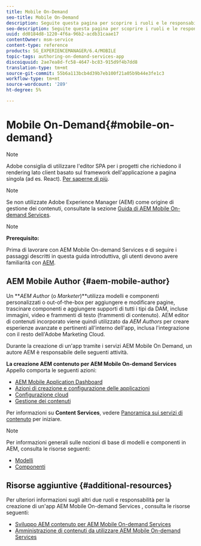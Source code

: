 ```yaml
---
title: Mobile On-Demand
seo-title: Mobile On-Demand
description: Seguite questa pagina per scoprire i ruoli e le responsabilità dell'autore AEM servizi on-demand mobili.
seo-description: Seguite questa pagina per scoprire i ruoli e le responsabilità dell'autore AEM servizi on-demand mobili.
uuid: dd0184d8-1220-4f6a-96b2-acdb31caae17
contentOwner: msm-service
content-type: reference
products: SG_EXPERIENCEMANAGER/6.4/MOBILE
topic-tags: authoring-on-demand-services-app
discoiquuid: 2ae7ea8d-fc58-4647-bc83-915d9f4b7dd8
translation-type: tm+mt
source-git-commit: 55b6a113bcb4d39b7eb100f21a05b9b44e3fe1c3
workflow-type: tm+mt
source-wordcount: '289'
ht-degree: 5%

---
```



# Mobile On-Demand{#mobile-on-demand}

>[!NOTE]
>
> Adobe consiglia di utilizzare l&#39;editor SPA per i progetti che richiedono il rendering lato client basato sul framework dell&#39;applicazione a pagina singola (ad es. React). [Per saperne di più](/help/sites-developing/spa-overview.md).

>[!NOTE]
>
>Se non utilizzate Adobe Experience Manager (AEM) come origine di gestione dei contenuti, consultate la sezione [ Guida di AEM Mobile On-demand Services](https://helpx.adobe.com/digital-publishing-solution/topics.html).

>[!NOTE]
>
>**Prerequisito:**
>
>Prima di lavorare con  AEM Mobile On-demand Services e di seguire i passaggi descritti in questa guida introduttiva, gli utenti devono avere familiarità con [AEM](/help/sites-deploying/deploy.md).

##  AEM Mobile Author {#aem-mobile-author}

Un ***AEM Author* (o *Marketer*)**utilizza modelli e componenti personalizzati o out-of-the-box per aggiungere e modificare pagine, trascinare componenti e aggiungere supporti di tutti i tipi da DAM, incluse immagini, video e frammenti di testo (frammenti di contenuto). AEM editor di contenuti incorporato viene quindi utilizzato da *AEM Authors* per creare esperienze avanzate e pertinenti all&#39;interno dell&#39;app, inclusa l&#39;integrazione con il resto dell&#39;Adobe Marketing Cloud.

Durante la creazione di un&#39;app tramite i servizi AEM Mobile On Demand, un autore AEM è responsabile delle seguenti attività.

**La creazione AEM contenuto per  AEM Mobile On-demand Services** Appello comporta le seguenti azioni:

* [ AEM Mobile Application Dashboard](/help/mobile/mobile-apps-ondemand-application-dashboard.md)
* [Azioni di creazione e configurazione delle applicazioni](/help/mobile/mobile-apps-ondemand-application-create-configure-action.md)
* [Configurazione cloud](/help/mobile/mobile-on-demand-associating-an-on-demand-app-to-cloud-configuration.md)
* [Gestione dei contenuti](/help/mobile/mobile-apps-ondemand-manage-content-ondemand.md)

Per informazioni su **Content Services**, vedere [Panoramica sui servizi di contenuto](/help/mobile/develop-content-as-a-service.md) per iniziare.

>[!NOTE]
>
>Per informazioni generali sulle nozioni di base di modelli e componenti in AEM, consulta le risorse seguenti:
>
>* [Modelli](/help/sites-developing/templates.md)
>* [Componenti](/help/sites-developing/components.md)

>



## Risorse aggiuntive {#additional-resources}

Per ulteriori informazioni sugli altri due ruoli e responsabilità per la creazione di un&#39;app AEM Mobile On-demand Services , consulta le risorse seguenti:

* [Sviluppo AEM contenuto per  AEM Mobile On-demand Services](/help/mobile/aem-mobile-on-demand.md)
* [Amministrazione di contenuti da utilizzare  AEM Mobile On-demand Services](/help/mobile/aem-mobile.md)

